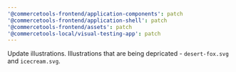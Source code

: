 ```yaml
---
'@commercetools-frontend/application-components': patch
'@commercetools-frontend/application-shell': patch
'@commercetools-frontend/assets': patch
'@commercetools-local/visual-testing-app': patch
---
```


Update illustrations. Illustrations that are being depricated - `desert-fox.svg` and `icecream.svg`.
